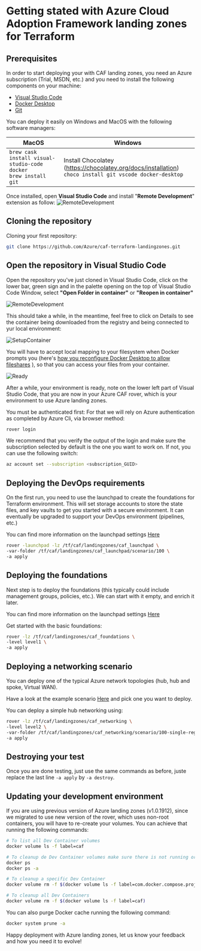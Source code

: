 # Getting stated with Azure Cloud Adoption Framework landing zones for Terraform

## Prerequisites

In order to start deploying your with CAF landing zones, you need an Azure subscription (Trial, MSDN, etc.) and you need to install the following components on your machine:

- [Visual Studio Code](https://code.visualstudio.com/)
- [Docker Desktop](https://docs.docker.com/docker-for-windows/install/)
- [Git](https://git-scm.com/downloads)

You can deploy it easily on Windows and MacOS with the following software managers:

| MacOS  | Windows |  
| ------ | ------- |
|```brew cask install visual-studio-code docker``` </br> ```brew install git ``` | Install Chocolatey (https://chocolatey.org/docs/installation) </br> ``` choco install git vscode docker-desktop ``` |

Once installed, open **Visual Studio Code** and install "**Remote Development**" extension as follow: ![RemoteDevelopment](../../_pictures/caf_setup_remotedev.png)

## Cloning the repository

Cloning your first repository:

```bash
git clone https://github.com/Azure/caf-terraform-landingzones.git
```

## Open the repository in Visual Studio Code

Open the repository you've just cloned in Visual Studio Code, click on the lower bar, green sign and in the palette opening on the top of Visual Studio Code Window, select **"Open Folder in container"** or **"Reopen in container"**

![RemoteDevelopment](../../_pictures/caf_remote_dev.png)

This should take a while, in the meantime, feel free to click on Details to see the container being downloaded from the registry and being connected to yur local environment:

![SetupContainer](../../_pictures/caf_setup_container.png)

You will have to accept local mapping to your filesystem when Docker prompts you (here's [how you reconfigure Docker Desktop to allow fileshares](../../_pictures/caf_setup_docker_fileshares.png) ), so that you can access your files from your container.

![Ready](../../_pictures/caf_dev_ready.png)

After a while, your environment is ready, note on the lower left part of Visual Studio Code, that you are now in your Azure CAF rover, which is your environment to use Azure landing zones.

You must be authenticated first:
For that we will rely on Azure authentication as completed by Azure Cli, via browser method:

```bash
rover login
```

We recommend that you verify the output of the login and make sure the subscription selected by default is the one you want to work on. If not, you can use the following switch:

```bash
az account set --subscription <subscription_GUID>
```

## Deploying the DevOps requirements

On the first run, you need to use the launchpad to create the foundations for Terraform environment. This will set storage accounts to store the state files, and key vaults to get you started with a secure environment. It can eventually be upgraded to support your DevOps environment (pipelines, etc.)

You can find more information on the launchpad settings [Here](../../landingzones/caf_launchpad)

```bash
rover -launchpad -lz /tf/caf/landingzones/caf_launchpad \
-var-folder /tf/caf/landingzones/caf_launchpad/scenario/100 \
-a apply
```

## Deploying the foundations

Next step is to deploy the foundations (this typically could include management groups, policies, etc.). We can start with it empty, and enrich it later. 

You can find more information on the launchpad settings [Here](../../landingzones/caf_launchpad)


Get started with the basic foundations:

```bash
rover -lz /tf/caf/landingzones/caf_foundations \
-level level1 \
-a apply
```

## Deploying a networking scenario

You can deploy one of the typical Azure network topologies (hub, hub and spoke, Virtual WAN). 

Have a look at the example scenario [Here](../../landingzones/caf_networking) and pick one you want to deploy.

You can deploy a simple hub networking using: 

```bash
rover -lz /tf/caf/landingzones/caf_networking \
-level level2 \
-var-folder /tf/caf/landingzones/caf_networking/scenario/100-single-region-hub \
-a apply
```

## Destroying your test

Once you are done testing, just use the same commands as before, juste replace the last line ```-a apply``` by ```-a destroy```.


## Updating your development environment

If you are using previous version of Azure landing zones (v1.0.1912), since we migrated to use new version of the rover, which uses non-root containers, you will have to re-create your volumes.
You can achieve that running the following commands:

```bash
# To list all Dev Container volumes
docker volume ls -f label=caf

# To cleanup de Dev Container volumes make sure there is not running or stopped containers
docker ps
docker ps -a

# To cleanup a specific Dev Container
docker volume rm -f $(docker volume ls -f label=com.docker.compose.project=landingzones_devcontainer)

# To cleanup all Dev Containers
docker volume rm -f $(docker volume ls -f label=caf)
```

You can also purge Docker cache running the following command:

```bash
docker system prune -a
```

Happy deployment with Azure landing zones, let us know your feedback and how you need it to evolve!